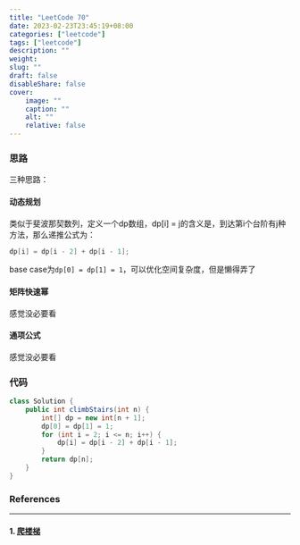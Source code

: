 ```yaml
---
title: "LeetCode 70"
date: 2023-02-23T23:45:19+08:00
categories: ["leetcode"]
tags: ["leetcode"]
description: ""
weight:
slug: ""
draft: false
disableShare: false
cover:
    image: ""
    caption: ""
    alt: ""
    relative: false
---
```


### 思路

三种思路：

#### 动态规划

类似于斐波那契数列，定义一个dp数组，dp[i] = j的含义是，到达第i个台阶有j种方法，那么递推公式为：

```java
dp[i] = dp[i - 2] + dp[i - 1];
```

base case为`dp[0] = dp[1] = 1`，可以优化空间复杂度，但是懒得弄了

#### 矩阵快速幂

感觉没必要看

#### 通项公式

感觉没必要看

### 代码

```java
class Solution {
    public int climbStairs(int n) {
        int[] dp = new int[n + 1];
        dp[0] = dp[1] = 1;
        for (int i = 2; i <= n; i++) {
            dp[i] = dp[i - 2] + dp[i - 1];
        }
        return dp[n];
    }
}
```

### References

---

#### 1. [爬楼梯](https://leetcode.cn/problems/climbing-stairs/)
